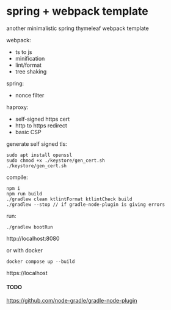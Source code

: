 # spring + webpack template

another minimalistic spring thymeleaf webpack template

webpack:

* ts to js
* minification
* lint/format
* tree shaking

spring:

* nonce filter

haproxy:

* self-signed https cert
* http to https redirect
* basic CSP

generate self signed tls:

```shell
sudo apt install openssl
sudo chmod +x ./keystore/gen_cert.sh
./keystore/gen_cert.sh
```

compile:

```shell
npm i
npm run build
./gradlew clean ktlintFormat ktlintCheck build
./gradlew --stop // if gradle-node-plugin is giving errors
```

run:

```shell
./gradlew bootRun
```

http://localhost:8080

or with docker

```shell
docker compose up --build
```

https://localhost

#### TODO

https://github.com/node-gradle/gradle-node-plugin
